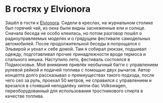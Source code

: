 В гостях у Elvionora
====================

Зашёл в гости к [Elvionora](http://instagram.com/elvionora). Сидели в креслах, на журнальном столике был горячий чай, из окна были видны заснеженные ели и солнце. Сначала беседа не особо клеилась, но потом разговор пошёл о радиоуправляемых моделях и о грядущем фестивале самодельных автомобилей. После продолжительной беседы я попрощался с Эльвирой и уехал к себе домой. Там я собирал рюкзак, подшивал одежду, подготавливал прочие принадлежности вроде термоса и спального мешка. Наступило лето, фестиваль состоялся в Подмосковье. Моё внимание привлёк необычный багги с управлением рулевой рейкой и подачей топлива с помощью двух рычагов. Автор концепта долго рассказывал о премиуществах такого подхода, после чего сел за руль, проехал 50 метров, не справился с управлением и врезался в стоявший неподалёку хиппи-бас Volkswagen, переоборудованный для использования тростникового спирта в качестве топлива. 
